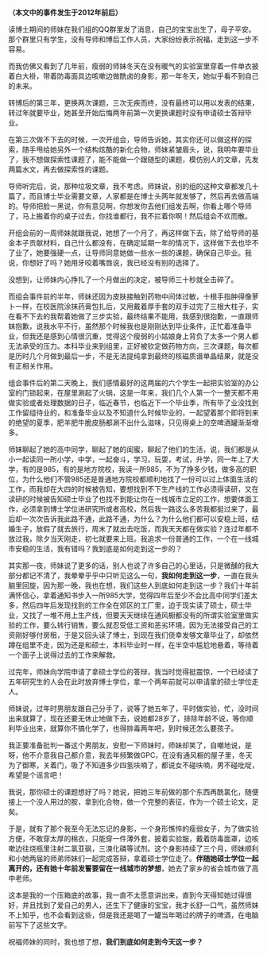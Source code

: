 <p><b>（本文中的事件发生于2012年前后）</b></p><p>读博士期间的师妹在我们组的QQ群里发了消息，自己的宝宝出生了，母子平安。那个群里只有学生，没有导师和博后工作人员，大家纷纷表示祝福，走到这一步不容易。</p><p>而我仿佛又看到了几年前，瘦弱的师妹冬天在没有暖气的实验室里穿着一件单衣披着白大褂，带着防毒面具边咳嗽边做酰卤的身影，那一年冬天，她似乎看不到自己的未来。</p><p>转博后的第三年，更换两次课题，三次无疾而终，没有最终可以用以发表的结果，转过年就要毕业，她甚至开始后悔两年前第一次更换课题时没有申请硕士答辩毕业。</p><p>在第三次做不下去的时候，一次开组会，导师告诉她，其实你还可以做这样的探索，随手甩给她另外一个结构炫酷的新化合物，师妹紧皱眉头，说，我明年要毕业了，我不想做探索性课题了，能不能做一个跟随型的课题，模仿别人的文章，先发两篇水文，再去做探索性的课题。</p><p>导师听完后，说，那种垃圾文章，我不考虑。师妹说，别的组的这种文章都发几十篇了，而且博士毕业需要文章，人家都是在博士头两年就发够了，然后再去做高端的。导师把脸一黑说，你有意见啊，你想发你去他们组发去啊，你看上哪个导师了，马上搬着你的桌子过去，你找谁都行，我不拦着你啊！然后组会不欢而散。</p><p>开组会前的一周师妹就跟我说，她想了一个月了，再这样做下去，除了给导师的基金本子贡献材料，自己什么都没有，在确定延期一年的情况下，这样做下去也毕不了业了，她要强硬一点，让导师同意她做一些水一些的课题，确保自己毕业。我说，你想好了吗？她用牙咬着嘴唇说，我已经没有别的选择了。</p><p>没想到，让师妹内心挣扎了一个月做出的决定，被导师三十秒就全击碎了。</p><p>而组会事件前的半年，师妹还因为皮肤接触到药物中间体过敏，十根手指肿得像萝卜一样，在校医院涂抹药膏包扎后，又用戴着厚手套的双手过完了三根大柱子，实在看不下去的我帮着她做了三步实验，最终结果不能用，我感到很抱歉，一直跟师妹抱歉，说我水平不行，虽然那个时候我也是刚刚达到毕业条件，正忙着准备毕业，但我还是感到心情很沉重，觉得这个瘦弱的小姑娘身上背负了太多一个男人都无法承受的压力。本科毕业来到组里，正好被钦定做药物方向，三次课题，每次都是历时几个月做到最后一步，不是无法提纯拿到最终的核磁质谱单晶结果，就是没有正相关作用。</p><p>组会事件后的第二天晚上，我们感情最好的这两届的六个学生一起把实验室的办公室的门锁起来，在屋里涮起了火锅，这是一年来，我们几个人第一个一整天都不用做实验或者处理数据的日子，临近春节，也临近下一个毕业季，所有毕了业没找到工作留组待业的，和准备毕业以及不知道什么时候毕业的，一起望着那个即将到来的绝望的夏季，肥羊肥牛脆皮肠都涮不出什么滋味，只见得桌上的空啤酒罐渐渐增多。</p><p>师妹聊起了她的高中同学，聊起了她的闺蜜，聊起了他们的生活，说，我们都是从小一起读同一所小学，中学，一起奋斗，学习，玩耍，考试，升学，同一年上了大学，有的是985，有的是地方院校，我读一所985，不为了挣多少钱，做多高的职位，为什么他们不管985还是普通地方院校都顺利地找了一份可以过上体面生活的工作，而我却在大四的时候被告知，要想找到不下生产线的工作必须得读研，又在读研的时候被告知硕士毕业了也找不到能让你在一线城市立足的工作，想要体面工作，必须拿到博士学位进研究所或者高校，然后我一路这么多苦我都挺过来了，最后却一次次告诉我此路不通，此路不通，为什么？为什么他们都可以安稳上班，结婚生子，放假了就去旅行，周末了就出去吃饭，而我天天都在做实验？连过年都不放过我，除夕当天刚走，初七就要来上班。我追求一份普通的工作，一个在一线城市安稳的生活，我有错吗？我到底是如何走到这一步的？</p><p>其实那一夜，师妹说了更多的话，别人也说了许多自己的心里话，只是微醺的我大部分都记不清了，我晕晕乎乎中只听见这么一句，<b>我如何走到这一步</b>，一直在我头脑里回旋，因为那一晚，我也在想，我们这些人到底如何走到这一步？我们十年前满怀信心，拿着通知书步入一所985大学，觉得四年后至少不会比高中同学们差太多，然后四年后发现找到的工作全在郊区的工厂里，迫于现实读了硕士，硕士毕业，又找了一堆不用上生产线，但要天天继续在通风橱都没有的所谓实验室里做实验的工作，要么转行销售，要么就忍受低工资和恶劣环境，因为无法接受自己的工资刚好够付房租，于是又回头读了博士，到现在我们侥幸发够文章毕业了，却依然蹲在组里不走，因为还是和硕士，本科毕业时一样，在半空中尴尬地悬着，等待着一个面子上说得过去的工作来解救。</p><p>过完年，师妹向学院申请了拿硕士学位的答辩，我当时觉得挺震惊，一个已经读了五年研究生的人会在此时放弃博士学位，拿一个两年前就可以申请拿的硕士学位走人。</p><p>师妹说，过年时男朋友跟自己分手了，说等了她五年了，平时做实验，忙，没时间出来就算了，现在还要无休止地做下去，说她都28岁了，排除年龄不说，等你顺利毕业出来，就算你不搞化学了，也得排毒两年吧，到时候还怎么要孩子。</p><p>我正要准备批判一番这个男朋友，安慰一下师妹时，师妹却笑了，自嘲地说，是呀，他不介意我自己都介意，我去年频繁做GPC，在没有通风橱的屋子里，冬天为了御寒，关着门，吸了不知道多少四氢呋喃了，都说女不碰呋喃，男不碰吡啶，希望是个谣言吧！</p><p>我说，那你硕士的课题想好了吗？她说，把她三年前做的那个东西再酰氯化，随便接上一个没人用过的胺，拿到化合物，做一个完整的表征，作为一个硕士论文，足矣。</p><p>于是，就有了那个我至今无法忘记的身影，一个身形憔悴的瘦弱女子，为了做实验方便，不敢穿太厚的棉衣，只能穿一件薄外套，披着实验服，戴着防毒面罩，边咳嗽边往烧瓶里注射二氯亚砜，三溴化磷等试剂。这个身影持续了三个月，师妹顺利和小她两届的师弟师妹们一起完成答辩，拿着硕士学位走了。<b>伴随她硕士学位一起离开的，还有她十年前发誓要留在一线城市的梦想</b>，她去了家乡的省会城市做了高中老师。</p><p>这本是我的一个压箱底的故事，我一直不太愿意讲出来，直到今天得知她过得很好，并且找到了爱自己的男人，还生下了健康的宝宝，我才长舒一口气，虽然师妹不上知乎，也不会看到这些，但是我还是喝了一罐当年喝过的牌子的啤酒，在电脑前写下了这些文字。</p><p>祝福师妹的同时，我也想了想，<b>我们到底如何走到今天这一步？</b></p>